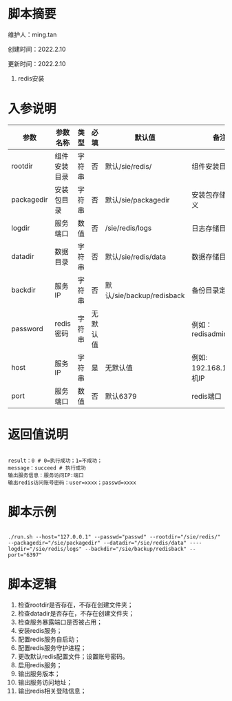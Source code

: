 # 脚本摘要

维护人：ming.tan

创建时间：2022.2.10

更新时间：2022.2.10



1. redis安装


# 入参说明

| 参数     | 参数名称     | 类型   | 必填 | 默认值    | 备注                 |
| -------- | ------------ | ------ | ---- | --------- | -------------------- |
| rootdir     | 组件安装目录 | 字符串 | 否   | 默认/sie/redis/ |  组件安装目录定义                    |
| packagedir     | 安装包目录 | 字符串 | 否   | 默认/sie/packagedir | 安装包存储目录定义 
| logdir     | 服务端口 | 数值 | 否   | /sie/redis/logs |      日志存储目录定义  |
| datadir     | 数据目录 | 字符串 | 否   | 默认/sie/redis/data | 数据存储目录定义 
| backdir     | 服务IP | 字符串 | 否   | 默认/sie/backup/redisback  |     备份目录定义    |
| password     | redis密码 | 字符串 | 无默认值   |  |     例如：redisadmin@123    |
| host     | 服务IP | 字符串 | 是   | 无默认值 |    例如: 192.168.1.10;本机IP   |
| port     | 服务端口 | 数值 | 否   | 默认6379 |     redis端口    |



# 返回值说明

``` shell

result：0 # 0=执行成功；1=不成功；
message：succeed # 执行成功
输出服务信息：服务访问IP:端口
输出redis访问账号密码：user=xxxx；passwd=xxxx

```



# 脚本示例

``` shell

./run.sh --host="127.0.0.1" --passwd="passwd" --rootdir="/sie/redis/" --packagedir="/sie/packagedir" --datadir="/sie/redis/data" ----logdir="/sie/redis/logs" --backdir="/sie/backup/redisback" --port="6397"  

```



# 脚本逻辑

1. 检查rootdir是否存在，不存在创建文件夹；
2. 检查datadir是否存在，不存在创建文件夹；
3. 检查服务暴露端口是否被占用；
4. 安装redis服务；
5. 配置redis服务自启动；
6. 配置redis服务守护进程；
7. 更改默认redis配置文件；设置账号密码。
8. 启用redis服务；
9. 输出服务版本；
10. 输出服务访问地址；
11. 输出redis相关登陆信息；